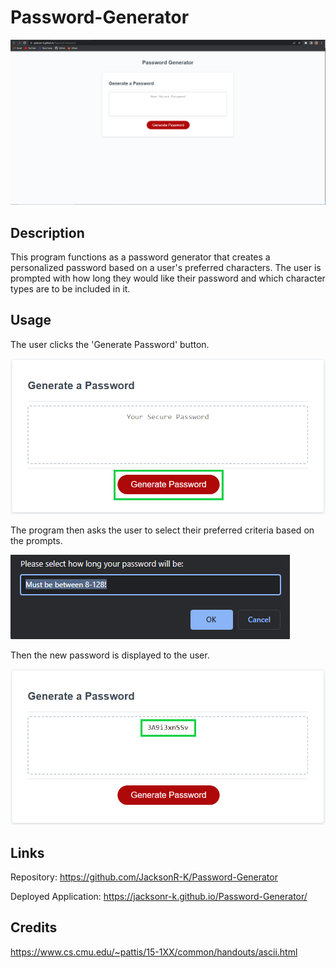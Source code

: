 # Password-Generator

![Full Page Demo](./demo-images/deployed-app.PNG)

## Description
This program functions as a password generator that creates a personalized password based on a user's preferred characters.
The user is prompted with how long they would like their password and which character types are to be included in it.

## Usage
The user clicks the 'Generate Password' button.

![Demo Image of Generate Password button](./demo-images/demo-img-1.png)

The program then asks the user to select their preferred criteria based on the prompts.

![Demo Image of Prompt](./demo-images/demo-img-2.PNG)

Then the new password is displayed to the user.

![Demo Image of Password](./demo-images/demo-img-3.png)

## Links

Repository:
https://github.com/JacksonR-K/Password-Generator

Deployed Application:
https://jacksonr-k.github.io/Password-Generator/

## Credits

https://www.cs.cmu.edu/~pattis/15-1XX/common/handouts/ascii.html